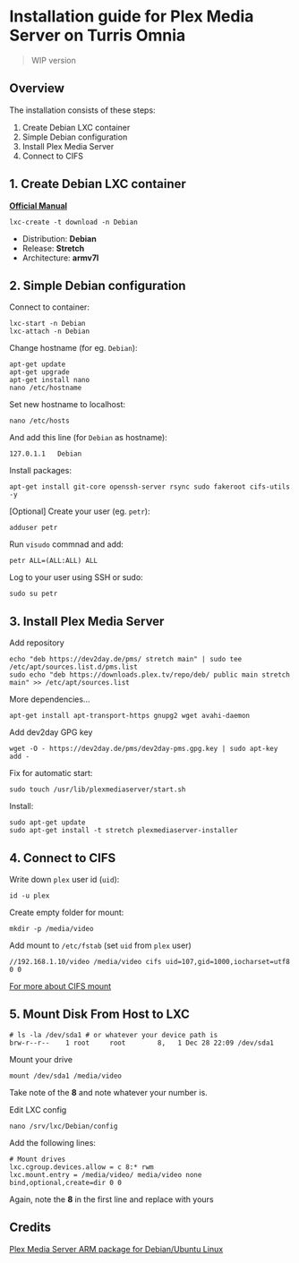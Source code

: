 # Installation guide for Plex Media Server on Turris Omnia

> WIP version

## Overview

The installation consists of these steps:

1. Create Debian LXC container
2. Simple Debian configuration
3. Install Plex Media Server
4. Connect to CIFS

## 1. Create Debian LXC container

**[Official Manual](https://www.turris.cz/doc/en/howto/lxc)**

```
lxc-create -t download -n Debian
```

- Distribution: **Debian**
- Release: **Stretch**
- Architecture: **armv7l**

## 2. Simple Debian configuration

Connect to container:

```
lxc-start -n Debian
lxc-attach -n Debian
```

Change hostname (for eg. `Debian`):

```
apt-get update
apt-get upgrade
apt-get install nano
nano /etc/hostname
```

Set new hostname to localhost:

```
nano /etc/hosts
```

And add this line (for `Debian` as hostname):

```
127.0.1.1   Debian
```

Install packages:

```
apt-get install git-core openssh-server rsync sudo fakeroot cifs-utils -y
```

[Optional] Create your user (eg. `petr`):

```
adduser petr
```

Run `visudo` commnad and add:

```
petr ALL=(ALL:ALL) ALL
```

Log to your user using SSH or sudo:

```
sudo su petr
```

## 3. Install Plex Media Server

Add repository

```
echo "deb https://dev2day.de/pms/ stretch main" | sudo tee /etc/apt/sources.list.d/pms.list
sudo echo "deb https://downloads.plex.tv/repo/deb/ public main stretch main" >> /etc/apt/sources.list
```

More dependencies...

```
apt-get install apt-transport-https gnupg2 wget avahi-daemon
```

Add dev2day GPG key

```
wget -O - https://dev2day.de/pms/dev2day-pms.gpg.key | sudo apt-key add -
```

Fix for automatic start:

```
sudo touch /usr/lib/plexmediaserver/start.sh
```

Install:

```
sudo apt-get update
sudo apt-get install -t stretch plexmediaserver-installer
```

## 4. Connect to CIFS

Write down `plex` user id (`uid`):

```
id -u plex
```

Create empty folder for mount:

```
mkdir -p /media/video
```

Add mount to `/etc/fstab` (set `uid` from `plex` user)

```
//192.168.1.10/video /media/video cifs uid=107,gid=1000,iocharset=utf8 0 0
```

[For more about CIFS mount](http://midactstech.blogspot.cz/2013/09/how-to-mount-windows-cifs-share-on_18.html)

## 5. Mount Disk From Host to LXC

```
# ls -la /dev/sda1 # or whatever your device path is
brw-r--r--    1 root     root        8,   1 Dec 28 22:09 /dev/sda1
```

Mount your drive

```
mount /dev/sda1 /media/video
```

Take note of the **8** and note whatever your number is.

Edit LXC config

```
nano /srv/lxc/Debian/config
```

Add the following lines:

```
# Mount drives
lxc.cgroup.devices.allow = c 8:* rwm
lxc.mount.entry = /media/video/ media/video none bind,optional,create=dir 0 0
```

Again, note the **8** in the first line and replace with yours

## Credits

[Plex Media Server ARM package for Debian/Ubuntu Linux](https://tproenca.github.io/pmsarm7/)
